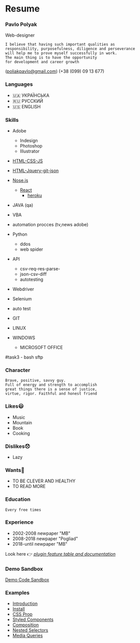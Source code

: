 # Resume

### Pavlo Polyak
 Web-designer

```
I believe that having such important qualities as 
responsibility, purposefulness, diligence and perseverance 
will help me to prove myself successfully in work. 
The main thing is to have the opportunity 
for development and career growth
```
(poliakpavlo@gmail.com)
(+38 (099) 09 13 677)

### Languages
- 🇺🇦 УКРАЇНСЬКА
- 🇷🇺 РУССКИЙ
- 🇺🇸 ENGLISH

### Skills
- Adobe
  - Indesign
  - Photoshop
  - Illustrator

- [HTML-CSS-JS](https://deathbarmaglot.github.io/tigr/)
- [HTML-Jquery-git-json](https://deathbarmaglot.github.io/perevez/)
- [Nose.js](MERN)
  - [React](sample)
    - [heroku]()

- JAVA (qa)
-  VBA
  -  automation procces (tv,news adobe)
   
- Python
  - ddos
  - web spider
- API
  - csv-req-res-parse-
  - json-csv-diff
  - autotesting
- Webdriver
- Selenium
- auto test

- GIT
- LINUX
- WINDOWS
  - MICROSOFT OFFICE


#task3 - bash sftp

### Character

```
Brave, positive, savvy guy. 
Full of energy and strength to accomplish 
great things there is a sense of justice, 
virtue, rigor. Faithful and honest friend
```

### Likes😃
- Music
- Mountain
- Book
- Cooking

### Dislikes😞
- Lazy

### Wants🥺
- TO BE CLEVER AND HEALTHY 
- TO READ MORE

### Education
    Every free times

### Experience
- 2002-2008 newpaper "MB"
- 2008-2018 newpaper "Pogliad"
- 2018-until newpaper "MB"

Look here 👉 _[plugin feature table and documentation](https://github.com/)_

### Demo Sandbox

[Demo Code Sandbox](https://codesandbox.io/s/)

### Examples

- [Introduction](https://emotion.sh/docs/introduction)
- [Install](https://emotion.sh/docs/install)
- [CSS Prop](https://emotion.sh/docs/css-prop)
- [Styled Components](https://emotion.sh/docs/styled)
- [Composition](https://emotion.sh/docs/composition)
- [Nested Selectors](https://emotion.sh/docs/nested)
- [Media Queries](https://emotion.sh/docs/media-queries)
